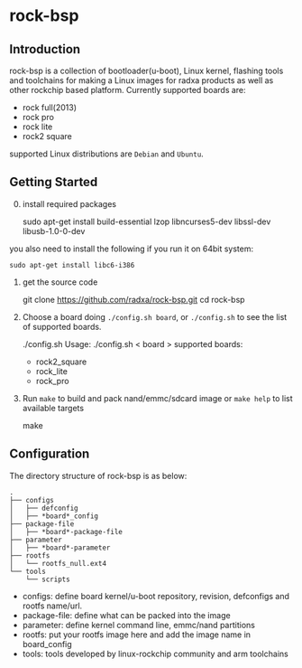rock-bsp
===========
Introduction
---------------

rock-bsp is a collection of bootloader(u-boot), Linux kernel, flashing tools and toolchains for making a Linux images for radxa products as well as other rockchip based platform. Currently supported boards are:

* rock full(2013)
* rock pro
* rock lite
* rock2 square 

supported Linux distributions are `Debian` and `Ubuntu`.

Getting Started
------------------
0. install required packages


    sudo apt-get install build-essential lzop libncurses5-dev libssl-dev libusb-1.0-0-dev

you also need to install the following if you run it on 64bit system:

    sudo apt-get install libc6-i386

1. get the source code


    git clone https://github.com/radxa/rock-bsp.git
    cd rock-bsp

2. Choose a board doing `./config.sh board`, or `./config.sh` to see
   the list of supported boards.


    ./config.sh 
    Usage: ./config.sh < board >
    supported boards:
    * rock2_square
    * rock_lite
    * rock_pro


3. Run `make` to build and pack nand/emmc/sdcard image or `make help` to list available targets


    make

Configuration
-------------
The directory structure of rock-bsp is as below:

    .
    ├── configs
    │   ├── defconfig
    │   ├── *board*_config
    ├── package-file
    │   ├── *board*-package-file
    ├── parameter
    │   ├── *board*-parameter
    ├── rootfs
    │   └── rootfs_null.ext4
    └── tools
        └── scripts

* configs: define board kernel/u-boot repository, revision, defconfigs and rootfs name/url.
* package-file: define what can be packed into the image
* parameter: define kernel command line, emmc/nand partitions
* rootfs: put your rootfs image here and add the image name in board_config
* tools: tools developed by linux-rockchip community and arm toolchains
    
